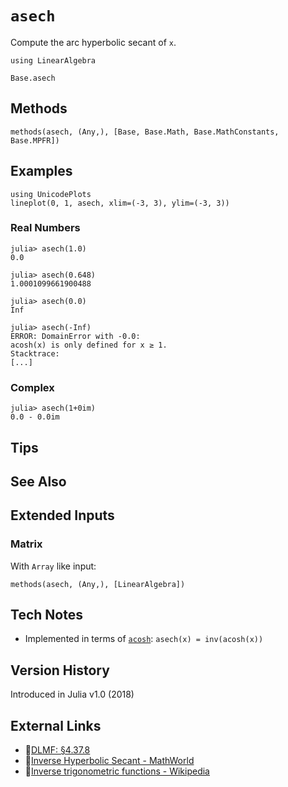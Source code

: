 # `asech`

Compute the arc hyperbolic secant of `x`.

```@setup repl_only
using LinearAlgebra
```
```@docs
Base.asech
```


## Methods

```@repl
methods(asech, (Any,), [Base, Base.Math, Base.MathConstants, Base.MPFR])
```


## Examples

```@repl
using UnicodePlots
lineplot(0, 1, asech, xlim=(-3, 3), ylim=(-3, 3))
```

### Real Numbers
```jldoctest
julia> asech(1.0)
0.0

julia> asech(0.648)
1.0001099661900488

julia> asech(0.0)
Inf

julia> asech(-Inf)
ERROR: DomainError with -0.0:
acosh(x) is only defined for x ≥ 1.
Stacktrace:
[...]
```

### Complex
```jldoctest
julia> asech(1+0im)
0.0 - 0.0im
```

## Tips


## See Also



## Extended Inputs

### Matrix
With `Array` like input:
```@repl repl_only
methods(asech, (Any,), [LinearAlgebra])
```


## Tech Notes

- Implemented in terms of [`acosh`](@ref): `asech(x) = inv(acosh(x))`


## Version History

Introduced in Julia v1.0 (2018)


## External Links
- 🔗[DLMF: §4.37.8](https://dlmf.nist.gov/4.37#E8)
- 🔗[Inverse Hyperbolic Secant - MathWorld](https://mathworld.wolfram.com/InverseHyperbolicSecant.html)
- 🔗[Inverse trigonometric functions - Wikipedia](https://en.wikipedia.org/wiki/Inverse_trigonometric_functions)
